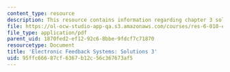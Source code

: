 ```yaml
---
content_type: resource
description: This resource contains information regarding chapter 3 solutions.
file: https://ol-ocw-studio-app-qa.s3.amazonaws.com/courses/res-6-010-electronic-feedback-systems-spring-2013/95ffc66687cf6367b12c56c367673af5_MITRES_6-010S13_sol03.pdf
file_type: application/pdf
parent_uid: 1870fed2-ef12-92c6-8bbe-9fdcf7c71870
resourcetype: Document
title: 'Electronic Feedback Systems: Solutions 3'
uid: 95ffc666-87cf-6367-b12c-56c367673af5
---
```

